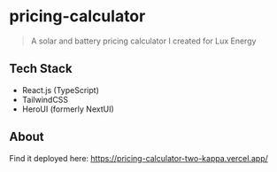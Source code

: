# pricing-calculator

> A solar and battery pricing calculator I created for Lux Energy

## Tech Stack

- React.js (TypeScript)
- TailwindCSS
- HeroUI (formerly NextUI)

## About

Find it deployed here: https://pricing-calculator-two-kappa.vercel.app/
